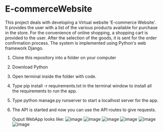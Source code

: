 # E-commerceWebsite
This project deals with developing a Virtual website ‘E-commerce Website’. It provides the user with a list of the various products available for purchase in the store. For the convenience of online shopping, a shopping cart is provided to the user. After the selection of the goods, it is sent for the order confirmation process. The system is implemented using Python's web framework Django.

1. Clone this repository into a folder on your computer
2. Download Python
3. Open terminal inside the folder with code.
4. Type pip install -r requirements.txt in the terminal window to install all the requirements to run the app.
5. Type python manage.py runserver to start a localhost server for the app.
6. The API is started and now you can use the API routes to give requests.

   Ouput WebApp looks like:
   ![image](https://github.com/chhavi2003/ecommerce-webapp/assets/44065077/4a47ef62-2bba-4de9-950f-6c3a7280bc4a)
   ![image](https://github.com/chhavi2003/ecommerce-webapp/assets/44065077/b5d2febb-747e-42f7-a6fc-e70f95482bbc)
   ![image](https://github.com/chhavi2003/ecommerce-webapp/assets/44065077/733a8dc0-8374-43c8-90ce-249188f3cac5)
   ![image](https://github.com/chhavi2003/ecommerce-webapp/assets/44065077/0cd16ac4-86fd-455d-8e46-cc2ff12eed80)
   ![image](https://github.com/chhavi2003/ecommerce-webapp/assets/44065077/2ecf223d-7d91-45dc-baad-c2628f04d247)
   ![image](https://github.com/chhavi2003/ecommerce-webapp/assets/44065077/7504708b-e8f8-4c6f-84d6-9a8f94046edc)

   



